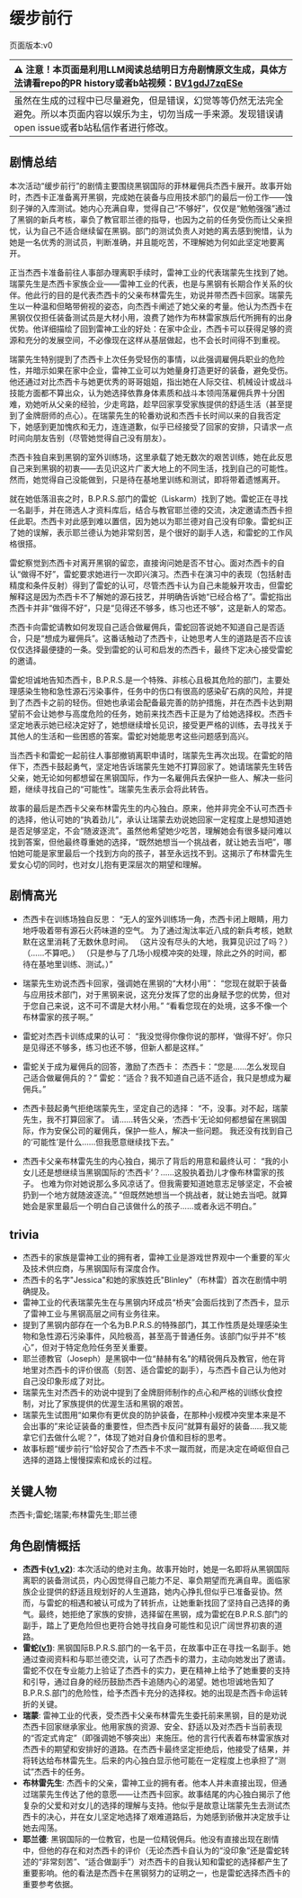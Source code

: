 # 缓步前行
页面版本:v0
 

| :warning: 注意！本页面是利用LLM阅读总结明日方舟剧情原文生成，具体方法请看repo的PR history或者b站视频：[BV1gdJ7zqESe](https://www.bilibili.com/video/BV1gdJ7zqESe/)         |
|:----------------------------|
| 虽然在生成的过程中已尽量避免，但是错误，幻觉等等仍然无法完全避免。所以本页面内容以娱乐为主，切勿当成一手来源。发现错误请open issue或者b站私信作者进行修改。|



## 剧情总结
本次活动“缓步前行”的剧情主要围绕黑钢国际的菲林雇佣兵杰西卡展开。故事开始时，杰西卡正准备离开黑钢，完成她在装备与应用技术部门的最后一份工作——蚀刻子弹的入库测试。她内心充满自卑，觉得自己“不够好”，仅仅是“勉勉强强”通过了黑钢的新兵考核，辜负了教官耶兰德的指导，也因为之前的任务受伤而让父亲担忧，认为自己不适合继续留在黑钢。部门的测试负责人对她的离去感到惋惜，认为她是一名优秀的测试员，判断准确，并且能吃苦，不理解她为何如此坚定地要离开。

正当杰西卡准备前往人事部办理离职手续时，雷神工业的代表瑞蒙先生找到了她。瑞蒙先生是杰西卡家族企业——雷神工业的代表，也是与黑钢有长期合作关系的伙伴。他此行的目的是代表杰西卡的父亲布林雷先生，劝说并带杰西卡回家。瑞蒙先生以一种温和但略带俯视的姿态，向杰西卡阐述了她父亲的考量。他认为杰西卡在黑钢仅仅担任装备测试员是大材小用，浪费了她作为布林雷家族后代所拥有的出身优势。他详细描绘了回到雷神工业的好处：在家中企业，杰西卡可以获得足够的资源和充分的发展空间，不必像现在这样从基层做起，也不会长时间得不到重视。

瑞蒙先生特别提到了杰西卡上次任务受轻伤的事情，以此强调雇佣兵职业的危险性，并暗示如果在家中企业，雷神工业可以为她量身打造更好的装备，避免受伤。他还通过对比杰西卡与她更优秀的哥哥姐姐，指出她在人际交往、机械设计或战斗技能方面都不算出众，认为她选择依靠身体素质和战斗本领闯荡雇佣兵界十分困难，劝她听从父亲的经验，少走弯路，趁早回家享受家族提供的舒适生活（甚至提到了金牌厨师的点心）。在瑞蒙先生的轮番劝说和杰西卡长时间以来的自我否定下，她感到更加愧疚和无力，连连道歉，似乎已经接受了回家的安排，只请求一点时间向朋友告别（尽管她觉得自己没有朋友）。

杰西卡独自来到黑钢的室外训练场，这里承载了她无数次的艰苦训练，她在此反思自己来到黑钢的初衷——去见识这片广袤大地上的不同生活，找到自己的可能性。然而，她觉得自己没能做到，只是待在基地里训练和测试，即将带着遗憾离开。

就在她低落沮丧之时，B.P.R.S.部门的雷蛇（Liskarm）找到了她。雷蛇正在寻找一名副手，并在筛选人才资料库后，结合与教官耶兰德的交流，决定邀请杰西卡担任此职。杰西卡对此感到难以置信，因为她以为耶兰德对自己没有印象。雷蛇纠正了她的误解，表示耶兰德认为她非常刻苦，是个很好的副手人选，和雷蛇的工作风格很搭。

雷蛇察觉到杰西卡对离开黑钢的留恋，直接询问她是否不甘心。面对杰西卡的自认“做得不好”，雷蛇要求她进行一次即兴演习。杰西卡在演习中的表现（包括射击精度和条件反射）得到了雷蛇的认可，尽管杰西卡认为自己未能躲开攻击，但雷蛇解释这是因为杰西卡不了解她的源石技艺，并明确告诉她“已经合格了”。雷蛇指出杰西卡并非“做得不好”，只是“见得还不够多，练习也还不够”，这是新人的常态。

杰西卡向雷蛇请教如何发现自己适合做雇佣兵，雷蛇回答说她不知道自己是否适合，只是“想成为雇佣兵”。这番话触动了杰西卡，让她思考人生的道路是否不应该仅仅选择最便捷的一条。受到雷蛇的认可和启发的杰西卡，最终下定决心接受雷蛇的邀请。

雷蛇坦诚地告知杰西卡，B.P.R.S.是一个特殊、非核心且极其危险的部门，主要处理感染生物和急性源石污染事件，任务中的伤口有很高的感染矿石病的风险，并提到了杰西卡之前的轻伤。但她也承诺会配备最完善的防护措施，并在杰西卡达到期望前不会让她参与高度危险的任务，她前来找杰西卡正是为了给她选择权。杰西卡坚定地表示她已经决定好了，她想继续增长见识，接受更严格的训练，去寻找关于其他人的生活和一些困惑的答案。雷蛇对她能思考这些问题感到高兴。

当杰西卡和雷蛇一起前往人事部撤销离职申请时，瑞蒙先生再次出现。在雷蛇的陪伴下，杰西卡鼓起勇气，坚定地告诉瑞蒙先生她不打算回家了。她请瑞蒙先生转告父亲，她无论如何都想留在黑钢国际，作为一名雇佣兵去保护一些人、解决一些问题，继续寻找自己的“可能性”。瑞蒙先生表示会将此转告。

故事的最后是杰西卡父亲布林雷先生的内心独白。原来，他并非完全不认可杰西卡的选择，他认可她的“执着劲儿”，承认让瑞蒙去劝说她回家一定程度上是想知道她是否足够坚定，不会“随波逐流”。虽然他希望她少吃苦，理解她会有很多疑问难以找到答案，但他最终尊重她的选择，“既然她想当一个挑战者，就让她去当吧”，哪怕她可能是家里最后一个找到方向的孩子，甚至永远找不到。这揭示了布林雷先生爱女心切的同时，也对女儿抱有更深层次的期望和理解。
## 剧情高光
- 杰西卡在训练场独自反思：
“无人的室外训练场一角，杰西卡闭上眼睛，用力地呼吸着带有源石火药味道的空气。
为了通过淘汰率近八成的新兵考核，她默默在这里消耗了无数休息时间。
（这片没有尽头的大地，我算见识过了吗？）
（......不算吧。）
（只是参与了几场小规模冲突的处理，除此之外的时间，都待在基地里训练、测试。）”

- 瑞蒙先生劝说杰西卡回家，强调她在黑钢的“大材小用”：
“您现在就职于装备与应用技术部门，对于黑钢来说，这充分发挥了您的出身赋予您的优势，但对于您自己来说，这不可不谓是大材小用。”
“看看您现在的处境，这多不像一个布林雷家的孩子啊。”

- 雷蛇对杰西卡训练成果的认可：
“我没觉得你像你说的那样，‘做得不好’。你只是见得还不够多，练习也还不够，但新人都是这样。”

- 雷蛇关于成为雇佣兵的回答，激励了杰西卡：
杰西卡：“您是......怎么发现自己适合做雇佣兵的？”
雷蛇：“适合？我不知道自己适不适合，我只是想成为雇佣兵。”

- 杰西卡鼓起勇气拒绝瑞蒙先生，坚定自己的选择：
“不，没事。对不起，瑞蒙先生，我不打算回家了。
请......转告父亲，‘杰西卡’无论如何都想留在黑钢国际，作为安保公司的雇佣兵，保护一些人，解决一些问题。
我还没有找到自己的‘可能性’是什么......但我愿意继续找下去。”

- 杰西卡父亲布林雷先生的内心独白，揭示了背后的用意和最终认可：
“我的小女儿还是想继续当黑钢国际的‘杰西卡’？......这股执着劲儿才像布林雷家的孩子。
也难为你对她说那么多风凉话了。但我需要知道她意志足够坚定，不会被扔到一个地方就随波逐流。”
“但既然她想当一个挑战者，就让她去当吧。就算她会是家里最后一个明白自己该做什么的孩子......或者永远不明白。”
## trivia
- 杰西卡的家族是雷神工业的拥有者，雷神工业是游戏世界观中一个重要的军火及技术供应商，与黑钢国际有深度合作。
- 杰西卡的名字"Jessica"和她的家族姓氏"Blinley"（布林雷）首次在剧情中明确提及。
- 雷神工业的代表瑞蒙先生在与黑钢内环成员“桥夹”会面后找到了杰西卡，显示了雷神工业与黑钢高层之间有业务往来。
- 提到了黑钢内部存在一个名为B.P.R.S.的特殊部门，其工作性质是处理感染生物和急性源石污染事件，风险极高，甚至高于普通任务。该部门似乎并不“核心”，但对于特定危险任务至关重要。
- 耶兰德教官（Joseph）是黑钢中一位“赫赫有名”的精锐佣兵及教官，他在背地里对杰西卡的评价很高（刻苦、适合雷蛇的副手），与杰西卡自己认为他对自己没印象形成了对比。
- 瑞蒙先生对杰西卡的劝说中提到了金牌厨师制作的点心和严格的训练伙食控制，对比了家族提供的优渥生活和黑钢的艰苦。
- 瑞蒙先生试图用“如果你有更优良的防护装备，在那种小规模冲突里本来是不会出事的”来论证装备的重要性，但杰西卡反问“就算有最好的装备......我又能拿它们去做什么呢？”，体现了她对自身价值和目标的思考。
- 故事标题“缓步前行”恰好契合了杰西卡不求一蹴而就，而是决定在崎岖但自己选择的道路上慢慢探索和成长的过程。
## 关键人物
杰西卡;雷蛇;瑞蒙;布林雷先生;耶兰德
## 角色剧情概括
-   **杰西卡([v1](../chars/char_235_jesica.md),[v2](../char_v3/char_235_jesica.md))**: 本次活动的绝对主角。故事开始时，她是一名即将从黑钢国际离职的装备测试员，内心因觉得自己能力不足、辜负期望而充满自卑。面临家族企业提供的舒适且规划好的人生道路，她内心挣扎但似乎已准备妥协。然而，与雷蛇的相遇和被认可成为了转折点，让她重新找回了坚持自己选择的勇气。最终，她拒绝了家族的安排，选择留在黑钢，成为雷蛇在B.P.R.S.部门的副手，踏上了更危险但也更符合她寻找自身可能性和见识广阔世界初衷的道路。
-   **雷蛇([v1](../chars/char_107_liskam.md))**: 黑钢国际B.P.R.S.部门的一名干员，在故事中正在寻找一名副手。她通过查阅资料和与耶兰德交流，认可了杰西卡的潜力，主动向她发出了邀请。雷蛇不仅在专业能力上验证了杰西卡的实力，更在精神上给予了她重要的支持和引导，通过自身的经历鼓励杰西卡追随内心的渴望。她也坦诚地告知了B.P.R.S.部门的危险性，给予杰西卡充分的选择权。她的出现是杰西卡命运转折的关键。
-   **瑞蒙**: 雷神工业的代表，受杰西卡父亲布林雷先生委托前来黑钢，目的是劝说杰西卡回家继承家业。他用家族的资源、安全、舒适以及对杰西卡当前表现的“否定式肯定”（即强调她不够突出）来施压。他的言行代表着布林雷家族对杰西卡的期望和安排好的道路。在杰西卡最终坚定拒绝后，他接受了结果，并将转达给布林雷先生。后来的内心独白显示他可能在一定程度上也承担了“测试”杰西卡的任务。
-   **布林雷先生**: 杰西卡的父亲，雷神工业的拥有者。他本人并未直接出现，但通过瑞蒙先生传达了他的意愿——让杰西卡回家。故事结尾的内心独白揭示了他复杂的父爱和对女儿的选择的理解与支持。他似乎是故意让瑞蒙先生去测试杰西卡的决心，并在女儿坚定地选择了艰难道路后，为她感到骄傲并决定放手让她去闯荡。
-   **耶兰德**: 黑钢国际的一位教官，也是一位精锐佣兵。他没有直接出现在剧情中，但他的存在和对杰西卡的评价（无论杰西卡自认为的“没印象”还是雷蛇转述的“非常刻苦”、“适合做副手”）对杰西卡的自我认知和雷蛇的选择都产生了重要影响。他的看法是杰西卡在黑钢努力的证明之一，也是雷蛇选择杰西卡的重要参考依据。